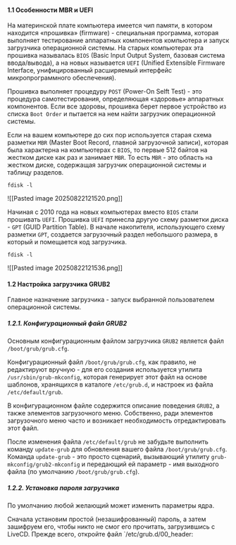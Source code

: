 #### 1.1 Особенности MBR и UEFI

На материнской плате компьютера имеется чип памяти, в котором находится «прошивка» (firmware) - специальная программа, которая выполняет тестирование аппаратных компонентов компьютера и запуск загрузчика операционной системы. На старых компьютерах эта прошивка называлась `BIOS` (Basic lnput Output System, базовая система ввода/вывода), а на новых называется `UEFI` (Unified Extensible Firmware Interface, унифицированный расширяемый интерфейс микропрограммного
обеспечения).

Прошивка выполняет процедуру `POST` (Power-On Selft Test) - это процедура
самотестирования, определяющая «здоровье» аппаратных компонентов. Если все здоровы, прошивка берет первое устройство из списка `Boot Order` и пытается на нем найти загрузчик операционной системы.

Если на вашем компьютере до сих пор используется старая схема разметки `MBR` (Master Boot Record, главной загрузочной записи), которая была характерна на компьютерах с `BIOS`, то первые 512 байтов на жестком диске как раз и занимает `MBR`. То есть `MBR` - это область на жестком диске, содержащая загрузчик операционной системы и таблицу разделов.

```shell
fdisk -l
```

![[Pasted image 20250822121520.png]]

Начиная с 2010 года на новых компьютерах вместо `BIOS` стали прошивать `UEFI`. Прошивка `UEFI` принесла другую схему разметки диска - `GPT`
(GUID Partition Таblе). В начале накопителя, использующего схему разметки `GPT`, создается загрузочный раздел небольшого размера, в который и помещается код загрузчика.

```shell
fdisk -l
```

![[Pasted image 20250822121536.png]]

#### 1.2 Настройка загрузчика GRUB2

Главное назначение загрузчика - запуск выбранной пользователем операционной системы.

##### 1.2.1. Конфигурационный файл GRUB2

Основным конфигурационным файлом загрузчика `GRUB2` является файл `/boot/grub/grub.cfg`.

Конфигурационный файл `/boot/gruЬ/grub.cfg`, как правило, не редактируют вручную - для его создания используется утилита `/usr/sbin/grub-mkconfig`, которая генерирует этот файл на основе шаблонов, хранящихся в каталоге `/etc/grub.d`, и настроек из файла `/etc/default/grub`.

В конфигурационном файле содержится описание поведения `GRUB2`, а также элементов загрузочного меню. Собственно, ради элементов загрузочного меню часто и возникает необходимость отредактировать этот файл.

После изменения файла `/etc/default/grub` не забудьте выполнить команду `update-grub` для обновления вашего файла `/boot/gruЬ/grub.cfg`. Команда `update-grub` - это просто сценарий, вызывающий утилиту `grub-mkconfig/grub2-mkconfig` и передающий ей параметр - имя выходного файла (по умолчанию `/boot/grub/grub.cfg`).

##### 1.2.2. Установка пароля загрузчика

По умолчанию любой желающий может изменить параметры ядра. 

Сначала установим простой (незашифрованный) пароль, а затем зашифруем его, чтобы никто не смог его прочитать, загрузившись с LiveCD. Прежде всего, откройте файл `/etc/grub.d/00_header:

